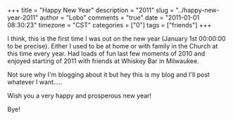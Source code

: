 +++
title = "Happy New Year"
description = "2011"
slug = "../happy-new-year-2011"
author = "Lobo"
comments = "true"
date = "2011-01-01 08:30:23"
timezone = "CST"
categories = ["0"]
tags = ["friends"]
+++

I think, this is the first time I was out on the new year (January 1st 00:00:00 to be precise). Either I used to be at home or with family in the Church at this time every year. Had loads of fun last few moments of 2010 and enjoyed starting of 2011 with friends at Whiskey Bar in Milwaukee.

Not sure why I'm blogging about it but hey this is my blog and I'll post whatever I want.....

Wish you a very happy and prosperous new year!

Bye!
